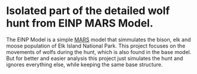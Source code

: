 # Isolated part of the detailed wolf hunt from EINP MARS Model.

The EINP Model is a simple [MARS](https://www.mars-group.org/docs/tutorial/intro#what-is-mars) model that simmulates the bison, elk and moose population of Elk Island National Park.
This project focuses on the movements of wolfs during the hunt, which is also found in the base model.
But for better and easier analysis this project just simulates the hunt and ignores everything else, while keeping the same base structure.